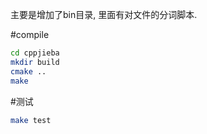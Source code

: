 主要是增加了bin目录, 里面有对文件的分词脚本.

#compile
```bash
cd cppjieba
mkdir build
cmake ..
make
```

#测试
```sh
make test
```
